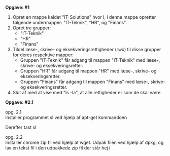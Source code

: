 
**Opgave: #1**

1. Opret en mappe kaldet "IT-Solutions" hvor I, i denne mappe opretter følgende undermapper: "IT-Teknik", "HR", og "Finans".
2. Opret tre grupper:
    - "IT-Teknik"
    - "HR"
    - "Finans"
3. Tildel læse-, skrive- og eksekveringsrettigheder (rwx) til disse grupper for deres respektive mapper:
    - Gruppen "IT-Teknik" får adgang til mappen "IT-Teknik" med læse-, skrive- og eksekveringsretter.
    - Gruppen "HR" får adgang til mappen "HR" med læse-, skrive- og eksekveringsretter.
    - Gruppen "Finans" får adgang til mappen "Finans" med læse-, skrive- og eksekveringsretter.
4. Slut af med at vise med "ls -la", at alle rettigheder er som de skal være

**Opgave: #2.1**


opg. 2.1  
installer programmet sl ved hjælp af apt-get kommandoen  
  
Derefter tast sl  
  
opg. 2.2  
Installer chrome zip fil ved hjælp at wget. Udpak filen ved hjælp af dpkg, og lav en tekst fil i den udpakkede zip fil der står hej i